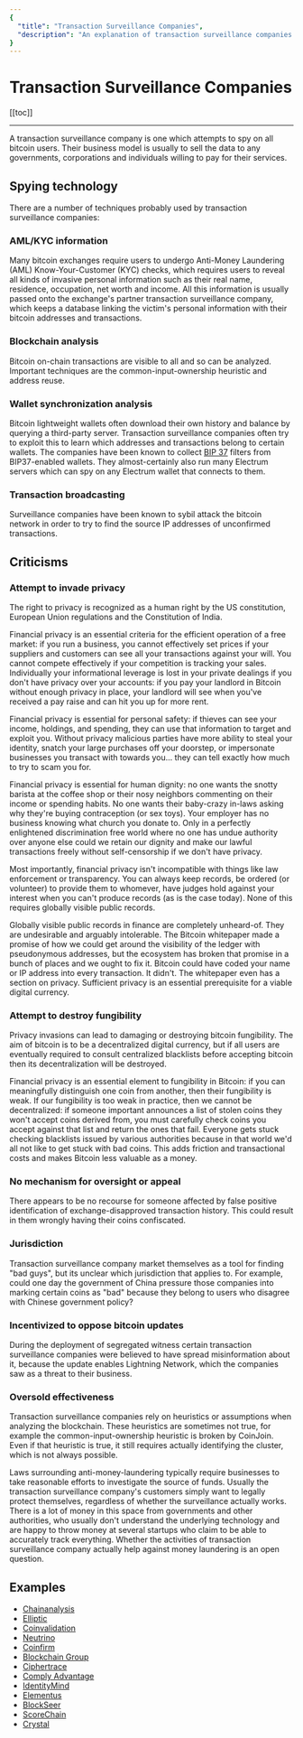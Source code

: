 ```yaml
---
{
  "title": "Transaction Surveillance Companies",
  "description": "An explanation of transaction surveillance companies and a list of the most known ones. This is the Wasabi documentation, an archive of knowledge about the open-source, non-custodial and privacy-focused Bitcoin wallet for desktop."
}
---
```


#  Transaction Surveillance Companies

[[toc]]

---
A transaction surveillance company is one which attempts to spy on all bitcoin users.
Their business model is usually to sell the data to any governments, corporations and individuals willing to pay for their services.

## Spying technology

There are a number of techniques probably used by transaction surveillance companies:

### AML/KYC information
Many bitcoin exchanges require users to undergo Anti-Money Laundering (AML) Know-Your-Customer (KYC) checks, which requires users to reveal all kinds of invasive personal information such as their real name, residence, occupation, net worth and income.
All this information is usually passed onto the exchange's partner transaction surveillance company, which keeps a database linking the victim's personal information with their bitcoin addresses and transactions.

### Blockchain analysis
Bitcoin on-chain transactions are visible to all and so can be analyzed.
Important techniques are the common-input-ownership heuristic and address reuse.

### Wallet synchronization analysis
Bitcoin lightweight wallets often download their own history and balance by querying a third-party server.
Transaction surveillance companies often try to exploit this to learn which addresses and transactions belong to certain wallets.
The companies have been known to collect [BIP 37](/using-wasabi/BIPs.md#bip-37-connection-bloom-filtering) filters from BIP37-enabled wallets.
They almost-certainly also run many Electrum servers which can spy on any Electrum wallet that connects to them.

### Transaction broadcasting
Surveillance companies have been known to sybil attack the bitcoin network in order to try to find the source IP addresses of unconfirmed transactions.

## Criticisms

### Attempt to invade privacy

The right to privacy is recognized as a human right by the US constitution, European Union regulations and the Constitution of India.

Financial privacy is an essential criteria for the efficient operation of a free market: if you run a business, you cannot effectively set prices if your suppliers and customers can see all your transactions against your will.
You cannot compete effectively if your competition is tracking your sales.
Individually your informational leverage is lost in your private dealings if you don't have privacy over your accounts: if you pay your landlord in Bitcoin without enough privacy in place, your landlord will see when you've received a pay raise and can hit you up for more rent.

Financial privacy is essential for personal safety: if thieves can see your income, holdings, and spending, they can use that information to target and exploit you.
Without privacy malicious parties have more ability to steal your identity, snatch your large purchases off your doorstep, or impersonate businesses you transact with towards you... they can tell exactly how much to try to scam you for.

Financial privacy is essential for human dignity: no one wants the snotty barista at the coffee shop or their nosy neighbors commenting on their income or spending habits.
No one wants their baby-crazy in-laws asking why they're buying contraception (or sex toys).
Your employer has no business knowing what church you donate to.
Only in a perfectly enlightened discrimination free world where no one has undue authority over anyone else could we retain our dignity and make our lawful transactions freely without self-censorship if we don't have privacy.

Most importantly, financial privacy isn't incompatible with things like law enforcement or transparency.
You can always keep records, be ordered (or volunteer) to provide them to whomever, have judges hold against your interest when you can't produce records (as is the case today).
None of this requires globally visible public records.

Globally visible public records in finance are completely unheard-of.
They are undesirable and arguably intolerable.
The Bitcoin whitepaper made a promise of how we could get around the visibility of the ledger with pseudonymous addresses, but the ecosystem has broken that promise in a bunch of places and we ought to fix it.
Bitcoin could have coded your name or IP address into every transaction.
It didn't.
The whitepaper even has a section on privacy.
Sufficient privacy is an essential prerequisite for a viable digital currency.

### Attempt to destroy fungibility

Privacy invasions can lead to damaging or destroying bitcoin fungibility.
The aim of bitcoin is to be a decentralized digital currency, but if all users are eventually required to consult centralized blacklists before accepting bitcoin then its decentralization will be destroyed.

Financial privacy is an essential element to fungibility in Bitcoin: if you can meaningfully distinguish one coin from another, then their fungibility is weak.
If our fungibility is too weak in practice, then we cannot be decentralized: if someone important announces a list of stolen coins they won't accept coins derived from, you must carefully check coins you accept against that list and return the ones that fail.
Everyone gets stuck checking blacklists issued by various authorities because in that world we'd all not like to get stuck with bad coins.
This adds friction and transactional costs and makes Bitcoin less valuable as a money.

### No mechanism for oversight or appeal

There appears to be no recourse for someone affected by false positive identification of exchange-disapproved transaction history.
This could result in them wrongly having their coins confiscated.

### Jurisdiction

Transaction surveillance company market themselves as a tool for finding "bad guys", but its unclear which jurisdiction that applies to.
For example, could one day the government of China pressure those companies into marking certain coins as "bad" because they belong to users who disagree with Chinese government policy?

### Incentivized to oppose bitcoin updates

During the deployment of segregated witness certain transaction surveillance companies were believed to have spread misinformation about it, because the update enables Lightning Network, which the companies saw as a threat to their business.

### Oversold effectiveness

Transaction surveillance companies rely on heuristics or assumptions when analyzing the blockchain.
These heuristics are sometimes not true, for example the common-input-ownership heuristic is broken by CoinJoin.
Even if that heuristic is true, it still requires actually identifying the cluster, which is not always possible.

Laws surrounding anti-money-laundering typically require businesses to take reasonable efforts to investigate the source of funds.
Usually the transaction surveillance company's customers simply want to legally protect themselves, regardless of whether the surveillance actually works.
There is a lot of money in this space from governments and other authorities, who usually don't understand the underlying technology and are happy to throw money at several startups who claim to be able to accurately track everything.
Whether the activities of transaction surveillance company actually help against money laundering is an open question.

## Examples

- [Chainanalysis](https://www.chainalysis.com/)
- [Elliptic](https://www.elliptic.co/)
- [Coinvalidation](http://coinvalidation.com/)
- [Neutrino](https://www.neutrino.nu/)
- [Coinfirm](https://www.coinfirm.io/)
- [Blockchain Group](https://blockchaingroup.io/)
- [Ciphertrace](https://ciphertrace.com/)
- [Comply Advantage](https://complyadvantage.com/aml-crypto-compliance/)
- [IdentityMind](https://identitymindglobal.com/)
- [Elementus](https://elementus.io/)
- [BlockSeer](https://www.blockseer.com/)
- [ScoreChain](https://www.scorechain.com/)
- [Crystal](https://crystalblockchain.com/)
